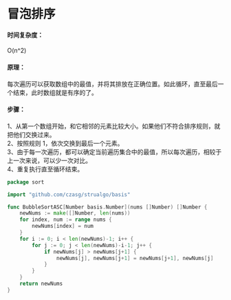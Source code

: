 # 冒泡排序

#### 时间复杂度：
O(n^2)

#### 原理：
每次遍历可以获取数组中的最值，并将其排放在正确位置。如此循环，直至最后一个结束，此时数组就是有序的了。    

#### 步骤： 
1、从第一个数组开始，和它相邻的元素比较大小。如果他们不符合排序规则，就把他们交换过来。    
2、按照规则 1，依次交换到最后一个元素。     
3、由于每一次遍历，都可以确定当前遍历集合中的最值，所以每次遍历，相较于上一次来说，可以少一次对比。  
4、重复执行直至循环结束。  

```go title="https://github.com/czasg/strualgo/blob/main/algo/sort/bubble.go"
package sort

import "github.com/czasg/strualgo/basis"

func BubbleSortASC[Number basis.Number](nums []Number) []Number {
	newNums := make([]Number, len(nums))
	for index, num := range nums {
		newNums[index] = num
	}
	for i := 0; i < len(newNums)-1; i++ {
		for j := 0; j < len(newNums)-i-1; j++ {
			if newNums[j] > newNums[j+1] {
				newNums[j], newNums[j+1] = newNums[j+1], newNums[j]
			}
		}
	}
	return newNums
}
```
